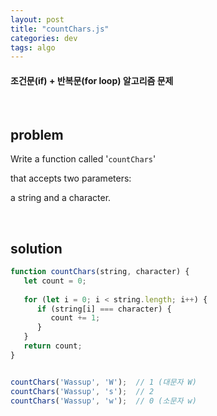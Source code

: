 ```yaml
---
layout: post
title: "countChars.js"
categories: dev
tags: algo
---
```


#### 조건문(if) + 반복문(for loop) 알고리즘 문제

<br>

## problem

Write a function called '`countChars`'

that accepts two parameters:

a string and a character.

<br>

## solution

```javascript
function countChars(string, character) {
   let count = 0;
   
   for (let i = 0; i < string.length; i++) {
      if (string[i] === character) {
         count += 1;
      }
   }
   return count;
}


countChars('Wassup', 'W');	// 1 (대문자 W)
countChars('Wassup', 's');	// 2
countChars('Wassup', 'w');	// 0 (소문자 w)
```




